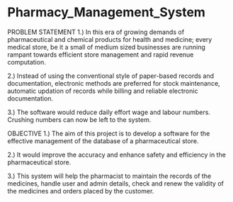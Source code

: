 # Pharmacy_Management_System

PROBLEM STATEMENT
1.) In this era of growing demands of pharmaceutical and chemical products for health and medicine; every medical store, be it a small of medium sized businesses are running rampant towards efficient store management and rapid revenue computation.

2.) Instead of using the conventional style of paper-based records and documentation, electronic methods are preferred for stock maintenance, automatic updation of records while billing and reliable electronic documentation.

3.) The software would reduce daily effort wage and labour numbers. Crushing numbers can now be left to the system.

OBJECTIVE
1.) The aim of this project is to develop a software for the effective management of the database of a pharmaceutical store.

2.) It would improve the accuracy and enhance safety and efficiency in the pharmaceutical store.

3.) This system will help the pharmacist to maintain the records of the medicines, handle user and admin details, check and renew the validity of the medicines and orders placed by the customer.
